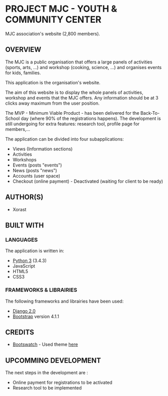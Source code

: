 # PROJECT MJC - YOUTH & COMMUNITY CENTER

MJC association's website (2,800 members).

## OVERVIEW
The MJC is a public organisation that offers a large panels of activities (sports, arts, ...) and workshop (cooking, science, ...) and organises events for kids, families.

This application is the organisation's website.

The aim of this website is to display the whole panels of activities, workshop and events that the MJC offers.
Any information should be at 3 clicks away maximum from the user position.

The MVP - Minimum Viable Product - has been delivered for the Back-To-School day (where 90% of the registrations happens).
The development is still undergoing for extra features: research tool, profile page for members,...

The application can be divided into four subapplications:
* Views (Information sections)
* Activities
* Workshops
* Events (posts "events")
* News (posts "news")
* Accounts (user space)
* Checkout (online payment) - Deactivated (waiting for client to be ready)

    
## AUTHOR(S)
* Xorast


## BUILT WITH
### LANGUAGES
The application is written in:
* [Python 3](https://www.python.org/) (3.4.3) 
* JavaScript
* HTML5 
* CSS3

### FRAMEWORKS & LIBRAIRIES
The following frameworks and librairies have been used:
* [Django 2.0](https://www.djangoproject.com/)
* [Bootstrap](https://getbootstrap.com/) version 4.1.1

## CREDITS
* [Bootswatch](https://bootswatch.com/) - Used theme [here](https://bootswatch.com/cerulean/)

## UPCOMMING DEVELOPMENT
The next steps in the development are :

* Online payment for registrations to be activated
* Research tool to be implemented